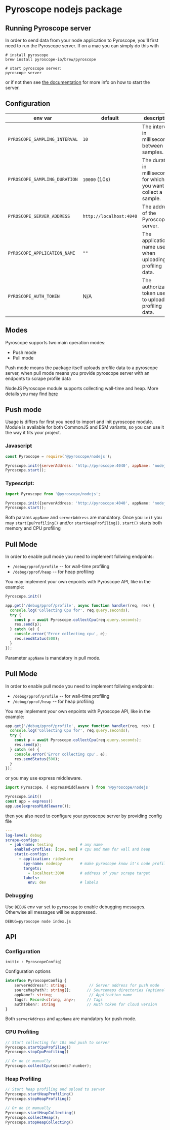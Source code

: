 # Pyroscope nodejs package

## Running Pyroscope server
In order to send data from your node application to Pyroscope, you'll first need to run the Pyroscope server. If on a mac you can simply do this with
```
# install pyroscope
brew install pyroscope-io/brew/pyroscope

# start pyroscope server:
pyroscope server
```
or if not then see [the documentation](https://github.com/pyroscope-io/pyroscope#add-pyroscope-server-locally-in-2-steps) for more info on how to start the server.

## Configuration

| env var                       | default                 | description                                                          |
| ----------------------------- | ----------------------- | -------------------------------------------------------------------- |
| `PYROSCOPE_SAMPLING_INTERVAL` | `10`                    | The interval in milliseconds between samples.                        |
| `PYROSCOPE_SAMPLING_DURATION` | `10000` (10s)           | The duration in milliseconds for which you want to collect a sample. |
| `PYROSCOPE_SERVER_ADDRESS`    | `http://localhost:4040` | The address of the Pyroscope server.                                 |
| `PYROSCOPE_APPLICATION_NAME`  | `""`                    | The application name used when uploading profiling data.             |
| `PYROSCOPE_AUTH_TOKEN`        | N/A                     | The authorization token used to upload profiling data.               |

## Modes

Pyroscope supports two main operation modes: 
 * Push mode
 * Pull mode

Push mode means the package itself uploads profile data to a pyroscope server, when pull mode means you provide pyroscope server with an endponts to scrape profile data

NodeJS Pyroscope module supports collecting wall-time and heap. More details you may find [here](https://cloud.google.com/profiler/docs/concepts-profiling)

## Push mode

Usage is differs for first you need to import and init pyroscope module.
Module is available for both CommonJS and ESM variants, so you can use it the way it fits your project.

### Javascript

```javascript
const Pyroscope = require('@pyroscope/nodejs');

Pyroscope.init({serverAddress: 'http://pyroscope:4040', appName: 'nodejs'});
Pyroscope.start();
```

### Typescript:
```typescript
import Pyroscope from '@pyroscope/nodejs';

Pyroscope.init({serverAddress: 'http://pyroscope:4040', appName: 'nodejs'});
Pyroscope.start();
```

Both params `appName` and `serverAddress` are mandatory. Once you `init` you may `startCpuProfiling()` and/or `startHeapProfiling()`. `start()` starts both memory and CPU profiling

## Pull Mode

In order to enable pull mode you need to implement follwing endpoints:
 * `/debug/pprof/profile` -- for wall-time profiling
 * `/debug/pprof/heap` -- for heap profiling

You may implement your own enpoints with Pyroscope API, like in the example:

```javascript
Pyroscope.init()

app.get('/debug/pprof/profile', async function handler(req, res) {
  console.log('Collecting Cpu for', req.query.seconds);
  try {
    const p = await Pyroscope.collectCpu(req.query.seconds);
    res.send(p);
  } catch (e) {
    console.error('Error collecting cpu', e);
    res.sendStatus(500);
  }
});
```

Parameter `appName` is mandatory in pull mode.

## Pull Mode

In order to enable pull mode you need to implement follwing endpoints:
 * `/debug/pprof/profile` -- for wall-time profiling
 * `/debug/pprof/heap` -- for heap profiling

You may implement your own enpoints with Pyroscope API, like in the example:

```javascript
app.get('/debug/pprof/profile', async function handler(req, res) {
  console.log('Collecting Cpu for', req.query.seconds);
  try {
    const p = await Pyroscope.collectCpu(req.query.seconds);
    res.send(p);
  } catch (e) {
    console.error('Error collecting cpu', e);
    res.sendStatus(500);
  }
});
```

or you may use express middleware. 

```javascript
import Pyroscope, { expressMiddleware } from '@pyroscope/nodejs'

Pyroscope.init()
const app = express()
app.use(expressMiddleware());
```

then you also need to configure your pyroscope server by providing config file 

```yaml
---
log-level: debug
scrape-configs:
  - job-name: testing            # any name 
    enabled-profiles: [cpu, mem] # cpu and mem for wall and heap
    static-configs:
      - application: rideshare
        spy-name: nodespy        # make pyroscope know it's node profiles
        targets:
          - localhost:3000       # address of your scrape target
        labels:     
          env: dev               # labels

```
### Debugging

Use `DEBUG` env var set to `pyroscope` to enable debugging messages. Otherwise all messages will be suppressed.

`DEBUG=pyroscope node index.js`
## API
### Configuration

```
init(c : PyroscopeConfig)

```

Configuration options
```typescript
interface PyroscopeConfig {
    serverAddress?: string;          // Server address for push mode
    sourceMapPath?: string[];       // Sourcemaps directories (optional)
    appName?: string;                // Application name
    tags?: Record<string, any>;     // Tags 
    authToken?: string              // Auth token for cloud version
}
```

Both `serverAddress` and `appName` are mandatory for push mode.

### CPU Profiling
```javascript
// Start collecting for 10s and push to server
Pyroscope.startCpuProfiling()
Pyroscope.stopCpuProfiling()

// Or do it manually
Pyroscope.collectCpu(seconds?:number);
```
### Heap Profiling
```javascript
// Start heap profiling and upload to server
Pyroscope.startHeapProfiling()
Pyroscope.stopHeapProfiling()

// Or do it manually
Pyroscope.startHeapCollecting()
Pyroscope.collectHeap();
Pyroscope.stopHeapCollecting()
```

